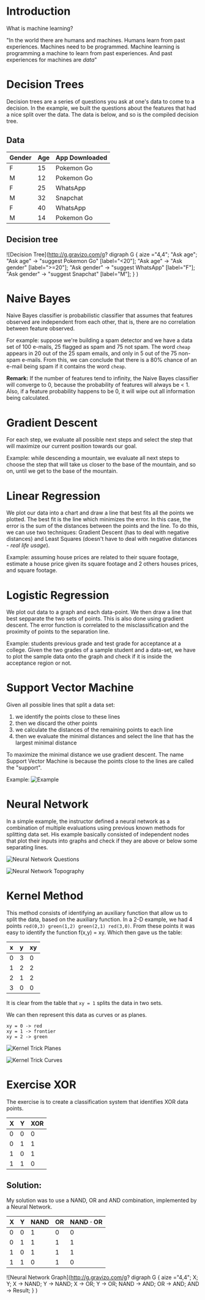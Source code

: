 # Introduction

What is machine learning?

"In the world there are humans and machines. Humans learn from past experiences. Machines need to be programmed. Machine learning is programming a machine to learn from past experiences. And past experiences for machines are *data*"

# Decision Trees

Decision trees are a series of questions you ask at one's data to come to a decision. In the example, we built the questions about the features that had a nice split over the data. The data is below, and so is the compiled decision tree.

## Data

| Gender | Age | App Downloaded|
|--------|-----|---------------|
| F | 15 | Pokemon Go |
| M | 12 | Pokemon Go |
| F | 25 | WhatsApp |
| M | 32 | Snapchat |
| F | 40 | WhatsApp |
| M | 14 | Pokemon Go |

## Decision tree

![Decision Tree](http://g.gravizo.com/g?
  digraph G {
    aize ="4,4";
    "Ask age";
    "Ask age" -> "suggest Pokemon Go" [label="<20"];
    "Ask age" -> "Ask gender" [label=">=20"];
    "Ask gender" -> "suggest WhatsApp" [label="F"];
    "Ask gender" -> "suggest Snapchat" [label="M"];
  }
)

# Naive Bayes

Naive Bayes classifier is probabilistic classifier that assumes that features observed are independent from each other, that is, there are no correlation between feature observed.

For example: suppose we're building a spam detector and we have a data set of 100 e-mails, 25 flagged as spam and 75 not spam. The word `cheap` appears in 20 out of the 25 spam emails, and only in 5 out of the 75 non-spam e-mails. From this, we can conclude that there is a 80% chance of an e-mail being spam if it contains the word `cheap`.

**Remark:** If the number of features tend to infinity, the Naive Bayes classifier will converge to 0, because the probability of features will always be < 1. Also, if a feature probability happens to be 0, it will wipe out all information being calculated.

# Gradient Descent

For each step, we evaluate all possible next steps and select the step that will maximize our current position towards our goal.

Example: while descending a mountain, we evaluate all next steps to choose the step that will take us closer to the base of the mountain, and so on, until we get to the base of the mountain.

# Linear Regression

We plot our data into a chart and draw a line that best fits all the points we plotted. The best fit is the line which minimizes the error. In this case, the error is the sum of the distances between the points and the line. To do this, we can use two techniques: Gradient Descent (has to deal with negative distances) and Least Squares (doesn't have to deal with negative distances - *real life usage*).

Example: assuming house prices are related to their square footage, estimate a house price given its square footage and 2 others houses prices, and square footage.

# Logistic Regression

We plot out data to a graph and each data-point. We then draw a line that best sepparate the two sets of points. This is also done using gradient descent. The error function is correlated to the misclassification and the proximity of points to the separation line.

Example: students previous grade and test grade for acceptance at a college. Given the two grades of a sample student and a data-set, we have to plot the sample data onto the graph and check if it is inside the acceptance region or not.

# Support Vector Machine

Given all possible lines that split a data set:
1. we identify the points close to these lines
2. then we discard the other points
3. we calculate the distances of the remaining points to each line
4. then we evaluate the minimal distances and select the line that has the largest minimal distance

To maximize the minimal distance we use gradient descent. The name Support Vector Machine is because the points close to the lines are called the "support".

Example:
![Example](../images/support-vector-machines.png "Example")

# Neural Network

In a simple example, the instructor defined a neural network as a combination of multiple evaluations using previous known methods for splitting data set. His example basically consisted of independent nodes that plot their inputs into graphs and check if they are above or below some separating lines.

![Neural Network Questions](../images/neural-network-questions.png "Neural Network Questions")

![Neural Network Topography](../images/neural-network-topography.png "Neural Network Topography")


# Kernel Method

This method consists of identifying an auxiliary function that allow us to split the data, based on the auxiliary function. In a 2-D example, we had 4 points `red(0,3) green(1,2) green(2,1) red(3,0)`. From these points it was easy to identify the function f(x,y) = xy. Which then gave us the table:

|x|y|xy|
|-|-|--|
|0|3|0|
|1|2|2|
|2|1|2|
|3|0|0|

It is clear from the table that `xy = 1` splits the data in two sets.

We can then represent this data as curves or as planes.
```
xy = 0 -> red
xy = 1 -> frontier
xy = 2 -> green
```

![Kernel Trick Planes](../images/kernel-trick-plane.png "Kernel Trick Planes")

![Kernel Trick Curves](../images/kernel-trick-curve.png "Kernel Trick Curves")

# Exercise XOR

The exercise is to create a classification system that identifies XOR data points.

|X|Y|XOR|
|-|-|-|
|0|0|0|
|0|1|1|
|1|0|1|
|1|1|0|

## Solution:

My solution was to use a NAND, OR and AND combination, implemented by a Neural Network.

|X|Y|NAND|OR|NAND · OR|
|-|-|-|-|-|
|0|0|1|0|0|
|0|1|1|1|1|
|1|0|1|1|1|
|1|1|0|1|0|

![Neural Network Graph](http://g.gravizo.com/g?
  digraph G {
    aize ="4,4";
    X;
    Y;
    X -> NAND;
    Y -> NAND;
    X -> OR;
    Y -> OR;
    NAND -> AND;
    OR -> AND;
    AND -> Result;
  }
)